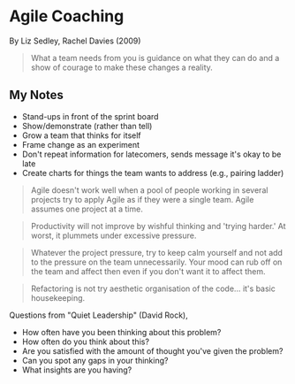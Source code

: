 # Agile Coaching

By Liz Sedley, Rachel Davies (2009)

> What a team needs from you is guidance on what they can do and a show of courage to make these changes a reality.

## My Notes

- Stand-ups in front of the sprint board
- Show/demonstrate (rather than tell)
- Grow a team that thinks for itself
- Frame change as an experiment
- Don't repeat information for latecomers, sends message it's okay to be late
- Create charts for things the team wants to address (e.g., pairing ladder)

> Agile doesn't work well when a pool of people working in several projects try to apply Agile as if they were a single team. Agile assumes one project at a time.

> Productivity will not improve by wishful thinking and 'trying harder.' At worst, it plummets under excessive pressure.

> Whatever the project pressure, try to keep calm yourself and not add to the pressure on the team unnecessarily. Your mood can rub off on the team and affect then even if you don't want it to affect them.

> Refactoring is not try aesthetic organisation of the code… it's basic housekeeping.

Questions from "Quiet Leadership" (David Rock),

- How often have you been thinking about this problem?
- How often do you think about this?
- Are you satisfied with the amount of thought you've given the problem?
- Can you spot any gaps in your thinking?
- What insights are you having?